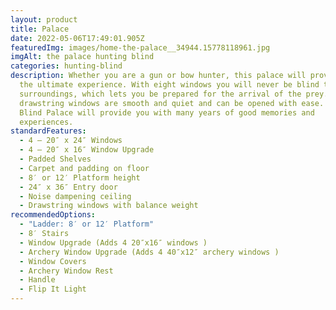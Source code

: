 ```yaml
---
layout: product
title: Palace
date: 2022-05-06T17:49:01.905Z
featuredImg: images/home-the-palace__34944.15778118961.jpg
imgAlt: the palace hunting blind
categories: hunting-blind
description: Whether you are a gun or bow hunter, this palace will provide you
  the ultimate experience. With eight windows you will never be blind to your
  surroundings, which lets you be prepared for the arrival of the prey. The
  drawstring windows are smooth and quiet and can be opened with ease. The Never
  Blind Palace will provide you with many years of good memories and
  experiences.
standardFeatures:
  - 4 – 20″ x 24″ Windows
  - 4 – 20″ x 16″ Window Upgrade
  - Padded Shelves
  - Carpet and padding on floor
  - 8′ or 12′ Platform height
  - 24″ x 36″ Entry door
  - Noise dampening ceiling
  - Drawstring windows with balance weight
recommendedOptions:
  - "Ladder: 8′ or 12′ Platform"
  - 8′ Stairs
  - Window Upgrade (Adds 4 20″x16″ windows )
  - Archery Window Upgrade (Adds 4 40″x12″ archery windows )
  - Window Covers
  - Archery Window Rest
  - Handle
  - Flip It Light
---
```

